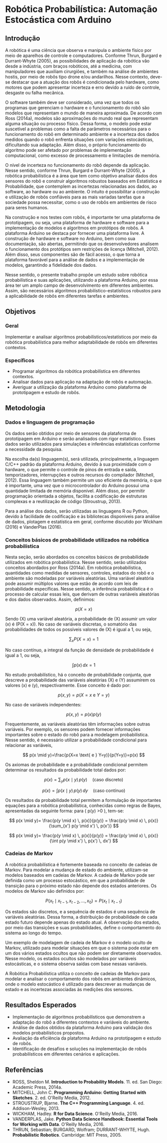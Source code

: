 # Robótica Probabilística: Automação Estocástica com Arduino

## Introdução

A robótica é uma ciência que observa e manipula o ambiente físico por meio de aparelhos de controle e computadores. Conforme Thrun, Burgard e Durrant-Whyte (2005), as possibilidades de aplicação da robótica vão desde a indústria, com braços robóticos, até a medicina, com manipuladores que auxiliam cirurgiões, e também na análise de ambientes hostis, por meio de robôs tipo drone e/ou andarilhos. Nesse contexto, deve-se destacar que a atuação dos robôs é condicionada pelo hardware, como motores que podem apresentar incerteza e erro devido a ruído de controle, desgaste ou falha mecânica.

O software também deve ser considerado, uma vez que todos os programas que gerenciam o hardware e o funcionamento do robô são modelos que representam o mundo de maneira aproximada. De acordo com Ross (2014a), modelos são aproximações do mundo real que representam alguma situação ou processo físico. Dessa forma, o modelo pode estar suscetível a problemas como a falta de parâmetros necessários para o funcionamento do robô em determinado ambiente e a incerteza dos dados medidos quando o robô enfrenta situações com variações estocásticas, dificultando sua adaptação. Além disso, o próprio funcionamento do algoritmo pode ser afetado por problemas de implementação computacional, como excesso de processamento e limitações de memória.

O nível de incerteza no funcionamento do robô depende da aplicação. Nesse sentido, conforme Thrun, Burgard e Durrant-Whyte (2005), a robótica probabilística é a área que tem como objetivo analisar dados dos sensores do robô e construir algoritmos robustos baseados em Estatística e Probabilidade, que contemplem as incertezas relacionadas aos dados, ao software, ao hardware ou ao ambiente. O intuito é possibilitar a construção e utilização de robôs confiáveis para as mais variadas tarefas que a sociedade possa necessitar, como o uso de robôs em ambientes de risco para seres humanos.

Na construção e nos testes com robôs, é importante ter uma plataforma de prototipagem, ou seja, uma plataforma de hardware e software para a implementação de modelos e algoritmos em protótipos de robôs. A plataforma Arduino se destaca por fornecer uma plataforma livre. A construção de hardware e software no Arduino, bem como sua documentação, são abertas, permitindo que os desenvolvedores analisem o funcionamento dos protótipos sem restrições de licença (Mitchell, 2012). Além disso, seus componentes são de fácil acesso, o que torna a plataforma favorável para a análise de dados e a implementação de modelos, garantindo a fidelidade dos dados.

Nesse sentido, o presente trabalho propõe um estudo sobre robótica probabilística e suas aplicações, utilizando a plataforma Arduino, por essa área ter um amplo campo de desenvolvimento em diferentes ambientes. Assim, são necessários algoritmos probabilístico-estatísticos robustos para a aplicabilidade de robôs em diferentes tarefas e ambientes.

## Objetivos

### Geral

Implementar e analisar algoritmos probabilísticos/estatísticos por meio da robótica probabilística para melhor adaptabilidade de robôs em diferentes contextos.

### Específicos

- Programar algoritmos da robótica probabilística em diferentes contextos.
- Analisar dados para aplicação na adaptação de robôs e automação.
- Averiguar a utilização da plataforma Arduino como plataforma de prototipagem e estudo de robôs.

## Metodologia

### Dados e linguagem de programação

Os dados serão obtidos por meio de sensores da plataforma de prototipagem em Arduino e serão analisados com rigor estatístico. Esses dados serão utilizados para simulações e inferências estatísticas conforme a necessidade da pesquisa.

Na escolha da(s) linguagem(s), será utilizada, principalmente, a linguagem C/C++ padrão da plataforma Arduino, devido à sua proximidade com o hardware, o que permite o controle de pinos de entrada e saída, temporizadores, interrupções e outros recursos do compilador (Mitchell, 2012). Essa linguagem também permite um uso eficiente da memória, o que é importante, uma vez que o microcontrolador do Arduino possui uma quantidade limitada de memória disponível. Além disso, por permitir programação orientada a objetos, facilita a codificação de estruturas complexas e a reutilização de código (Stroustrup, 2013).

Para a análise dos dados, serão utilizadas as linguagens R ou Python, devido à facilidade de codificação e às bibliotecas disponíveis para análise de dados, plotagem e estatística em geral, conforme discutido por Wickham (2016) e VanderPlas (2016).

### Conceitos básicos de probabilidade utilizados na robótica probabilística

Nesta seção, serão abordados os conceitos básicos de probabilidade utilizados em robótica probabilística. Nesse sentido, serão utilizados conceitos abordados por Ross (2014a). Em robótica probabilística, quantidades como medidas de sensores, controles, estados do robô e o ambiente são modeladas por variáveis aleatórias. Uma variável aleatória pode assumir múltiplos valores que estão de acordo com leis de probabilidade específicas. Nesse sentido, a inferência probabilística é o processo de calcular essas leis, que derivam de outras variáveis aleatórias e dos dados observados. Assim, definimos:

$$ p(X=x) $$

Sendo \(X\) uma variável aleatória, a probabilidade de \(X\) assumir um valor \(x\) é \(P(X = x)\). No caso de variáveis discretas, o somatório das probabilidades de todos os possíveis valores de \(X\) é igual a 1, ou seja,

$$
\sum_x P(X=x)=1
$$

No caso contínuo, a integral da função de densidade de probabilidade é igual a 1, ou seja,

$$
\int p(x) \, dx = 1
$$

No estudo probabilístico, há o conceito de probabilidade conjunta, que descreve a probabilidade das variáveis aleatórias \(X\) e \(Y\) assumirem os valores \(x\) e \(y\), respectivamente. Esse conceito é dado por:

$$
p(x,y)=p(X=x \text{ e } Y=y)
$$

No caso de variáveis independentes:

$$
p(x,y)=p(x)p(y)
$$

Frequentemente, as variáveis aleatórias têm informações sobre outras variáveis. Por exemplo, os sensores podem fornecer informações importantes sobre o estado do robô para a modelagem probabilística. Nesse sentido, é necessário utilizar a probabilidade condicional para relacionar as variáveis,

$$
p(x \mid y)=\frac{p(X=x \text{ e } Y=y)}{p(Y=y)}=p(x)
$$

Os axiomas de probabilidade e a probabilidade condicional permitem determinar os resultados da probabilidade total dados por:

$$
p(x)=\sum_y p(x \mid y) \, p(y) \quad \text{(caso discreto)}
$$

$$
p(x)=\int p(x \mid y) \, p(y) \, dy \quad \text{(caso contínuo)}
$$

Os resultados da probabilidade total permitem a formulação de importantes equações para a robótica probabilística, conhecidas como regras de Bayes, apresentadas da seguinte forma: para \( p(y) >0 \), tem-se:

$$
p(x \mid y)= \frac{p(y \mid x) \, p(x)}{p(y)} = \frac{p(y \mid x) \, p(x)}{\sum_{x'} p(y \mid x') \, p(x')}
$$

$$
p(x \mid y)= \frac{p(y \mid x) \, p(x)}{p(y)} = \frac{p(y \mid x) \, p(x)}{\int p(y \mid x') \, p(x') \, dx'}
$$

### Cadeias de Markov

A robótica probabilística é fortemente baseada no conceito de cadeias de Markov. Para modelar a mudança de estado do ambiente, utilizam-se modelos baseados em cadeias de Markov. A cadeia de Markov pode ser definida como um processo estocástico, em que a probabilidade de transição para o próximo estado não depende dos estados anteriores. Os modelos de Markov são definidos por:

$$
P(x_t \mid x_{t-1}, x_{t-2}, \dots, x_0)=P(x_t \mid x_{t-1})
$$

Os estados são discretos, e a sequência de estados é uma sequência de variáveis aleatórias. Dessa forma, a distribuição de probabilidade de cada estado futuro depende apenas do estado atual. A observação dos estados, por meio das transições e suas probabilidades, define o comportamento do sistema ao longo do tempo.

Um exemplo de modelagem de cadeia de Markov é o modelo oculto de Markov, utilizado para modelar situações em que o sistema pode estar em um dos vários estados ocultos que não podem ser diretamente observados. Nesse modelo, os estados ocultos são modelados por variáveis estocásticas, e o sistema observa saídas com base nessas variáveis.

A Robótica Probabilística utiliza o conceito de cadeias de Markov para modelar e analisar o comportamento dos robôs em ambientes dinâmicos, onde o modelo estocástico é utilizado para descrever as mudanças de estado e as incertezas associadas às medições dos sensores.

## Resultados Esperados

- Implementação de algoritmos probabilísticos que demonstrem a adaptação do robô a diferentes contextos e variáveis do ambiente.
- Análise de dados obtidos da plataforma Arduino para validação dos modelos probabilísticos propostos.
- Avaliação da eficiência da plataforma Arduino na prototipagem e estudo de robôs.
- Identificação de desafios e soluções na implementação de robôs probabilísticos em diferentes cenários e aplicações.

## Referências

- ROSS, Sheldon M. **Introduction to Probability Models**. 11. ed. San Diego: Academic Press, 2014a.
- MITCHELL, John C. **Programming Arduino: Getting Started with Sketches**. 2. ed. O'Reilly Media, 2012.
- STROUSTRUP, Bjarne. **The C++ Programming Language**. 4. ed. Addison-Wesley, 2013.
- WICKHAM, Hadley. **R for Data Science**. O'Reilly Media, 2016.
- VANDERPLAS, Jake. **Python Data Science Handbook: Essential Tools for Working with Data**. O'Reilly Media, 2016.
- THRUN, Sebastian; BURGARD, Wolfram; DURRANT-WHYTE, Hugh. **Probabilistic Robotics**. Cambridge: MIT Press, 2005.
